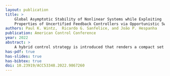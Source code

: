 ```yaml
---
layout: publication
title: > 
    Global Asymptotic Stability of Nonlinear Systems while Exploiting
    Properties of Uncertified Feedback Controllers via Opportunistic Switching
authors: Paul K. Wintz,  Ricardo G. Sanfelice, and João P. Hespanha
publication: American Control Conference
year: 2022
abstract: >
    A hybrid control strategy is introduced that renders a compact set uniformly globally asymptotically stable for a continuous-time plant by switching between a Lyapunov-certified feedback controller and an uncertified controller. This control strategy allows for the opportunistic use of a controller that has desirable performance but lacks a Lyapunov certificate. A pair of tunable threshold functions determine conditions for switching between the controllers. To establish global uniform asymptotic stability, a nonsmooth Lyapunov function is constructed for the closed-loop hybrid system using an auxiliary memory variable and the Lyapunov certificate associated with the certified controller. Examples illustrate improvements to control effort and rate of convergence resulting from the proposed hybrid control strategy when applied to state-feedback and model-predictive control.
has-pdf: true
has-slides: true
has-bibtex: true
doi: 10.23919/ACC53348.2022.9867260
---
```


